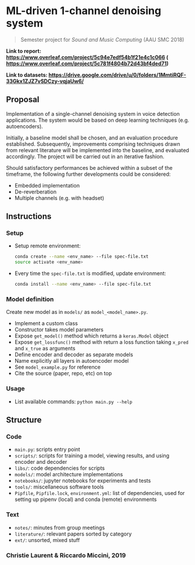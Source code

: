 # ML-driven 1-channel denoising system
> Semester project for *Sound and Music Computing* (AAU SMC 2018)

**Link to report: https://www.overleaf.com/project/5c94e7edf54b1f21e4c1c066 ( https://www.overleaf.com/project/5c781f4804b72d43bf4ded71)**

**Link to datasets: https://drive.google.com/drive/u/0/folders/1MmtiRQF-33Gkx1ZJZ7vSDCzy-vqjaUw6/**


## Proposal
Implementation of a single-channel denoising system in voice detection applications.
The system would be based on deep learning techniques (e.g. autoencoders).

Initially, a baseline model shall be chosen, and an evaluation procedure established.
Subsequently, improvements comprising techniques drawn from relevant literature will be implemented into the baseline, and evaluated accordingly.
The project will be carried out in an iterative fashion.

Should satisfactory performances be achieved within a subset of the timeframe, the following further developments could be considered:
- Embedded implementation
- De-reverberation
- Multiple channels (e.g. with headset)


## Instructions
### Setup
- Setup remote environment:
  ```sh
  conda create --name <env_name> --file spec-file.txt
  source activate <env_name>
  ```
- Every time the `spec-file.txt` is modified, update environment:
  ```sh
  conda install --name <env_name> --file spec-file.txt
  ```
### Model definition
Create new model as in `models/` as `model_<model_name>.py`.
- Implement a custom class
- Constructor takes model parameters
- Expose `get_model()` method which returns a `keras.Model` object
- Expose `get_lossfunc()` method with return a loss function taking `x_pred` and `x_true` as arguments
- Define encoder and decoder as separate models
- Name explicitly all layers in autoencoder model
- See `model_example.py` for reference
- Cite the source (paper, repo, etc) on top
### Usage
- List available commands: `python main.py --help`


## Structure
### Code
- `main.py`: scripts entry point
- `scripts/`: scripts for training a model, viewing results, and using encoder and decoder
- `libs/`: code dependencies for scripts
- `models/`: model architecture implementations
- `notebooks/`: jupyter notebooks for experiments and tests
- `tools/`: miscellaneous software tools
- `Pipfile`, `Pipfile.lock`, `environment.yml`: list of dependencies, used for setting up pipenv (local) and conda (remote) environments
### Text
- `notes/`: minutes from group meetings
- `literature/`: relevant papers sorted by category
- `ext/`: unsorted, mixed stuff


### Christie Laurent & Riccardo Miccini, 2019

